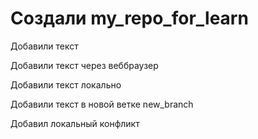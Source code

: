 # Создали my_repo_for_learn

Добавили текст

Добавили текст через веббраузер

Добавили текст локально

Добавили текст в новой ветке new_branch

Добавил локальный конфликт
